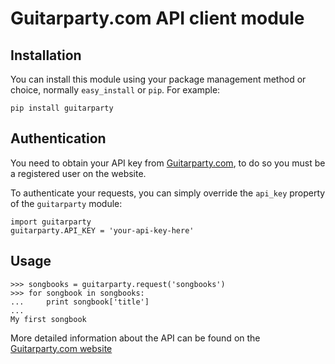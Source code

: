 Guitarparty.com API client module
====================

Installation
------------

You can install this module using your package management method or choice, normally `easy_install` or `pip`. For example:

    pip install guitarparty

Authentication
------------

You need to obtain your API key from [Guitarparty.com](http://www.guitarparty.com/developers/api-key/), to do so you must be a registered user on the website.

To authenticate your requests, you can simply override the `api_key` property of the `guitarparty` module:

    import guitarparty
    guitarparty.API_KEY = 'your-api-key-here'

Usage
------------

    >>> songbooks = guitarparty.request('songbooks')
    >>> for songbook in songbooks:
    ...     print songbook['title']
    ...
    My first songbook

More detailed information about the API can be found on the [Guitarparty.com website](http://www.guitarparty.com/developers/api-docs/) 
